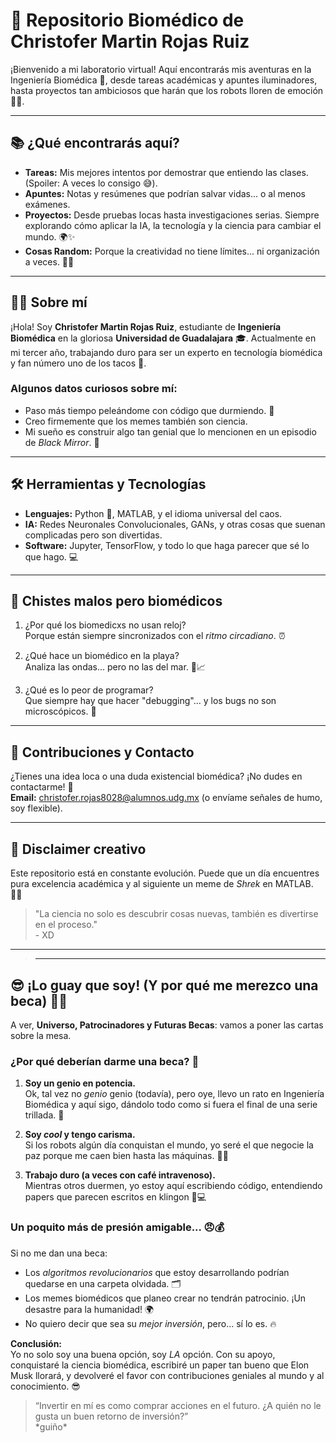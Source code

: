 # 🚀 **Repositorio Biomédico de Christofer Martin Rojas Ruiz** 

¡Bienvenido a mi laboratorio virtual! Aquí encontrarás mis aventuras en la Ingeniería Biomédica 🩻, desde tareas académicas y apuntes iluminadores, hasta proyectos tan ambiciosos que harán que los robots lloren de emoción 🤖💧.

---

## 📚 **¿Qué encontrarás aquí?**

- **Tareas:** Mis mejores intentos por demostrar que entiendo las clases. (Spoiler: A veces lo consigo 😅).
- **Apuntes:** Notas y resúmenes que podrían salvar vidas... o al menos exámenes.  
- **Proyectos:** Desde pruebas locas hasta investigaciones serias. Siempre explorando cómo aplicar la IA, la tecnología y la ciencia para cambiar el mundo. 🌍✨
- **Cosas Random:** Porque la creatividad no tiene límites... ni organización a veces. 🤷‍♂️

---

## 🧑‍🔬 **Sobre mí**  

¡Hola! Soy **Christofer Martin Rojas Ruiz**, estudiante de **Ingeniería Biomédica** en la gloriosa **Universidad de Guadalajara** 🎓. Actualmente en mi tercer año, trabajando duro para ser un experto en tecnología biomédica y fan número uno de los tacos 🌮.

### Algunos datos curiosos sobre mí:
- Paso más tiempo peleándome con código que durmiendo. 🥲
- Creo firmemente que los memes también son ciencia.  
- Mi sueño es construir algo tan genial que lo mencionen en un episodio de *Black Mirror*. 👾

---

## 🛠️ **Herramientas y Tecnologías**  

- **Lenguajes:** Python 🐍, MATLAB, y el idioma universal del caos.  
- **IA:** Redes Neuronales Convolucionales, GANs, y otras cosas que suenan complicadas pero son divertidas.  
- **Software:** Jupyter, TensorFlow, y todo lo que haga parecer que sé lo que hago. 💻  

---

## 🎉 **Chistes malos pero biomédicos**  

1. ¿Por qué los biomedicxs no usan reloj?  
   Porque están siempre sincronizados con el *ritmo circadiano*. ⏰  

2. ¿Qué hace un biomédico en la playa?  
   Analiza las ondas... pero no las del mar. 🌊📈  

3. ¿Qué es lo peor de programar?  
   Que siempre hay que hacer "debugging"... y los bugs no son microscópicos. 🐛

---

## 🌟 **Contribuciones y Contacto**  

¿Tienes una idea loca o una duda existencial biomédica? ¡No dudes en contactarme! 🚨  
**Email:** christofer.rojas8028@alumnos.udg.mx (o envíame señales de humo, soy flexible).  

---

## 🎨 **Disclaimer creativo**  
Este repositorio está en constante evolución. Puede que un día encuentres pura excelencia académica y al siguiente un meme de *Shrek* en MATLAB. 🤷‍♂️  

> "La ciencia no solo es descubrir cosas nuevas, también es divertirse en el proceso."  
\- XD

---







>---

## 😎 **¡Lo guay que soy! (Y por qué me merezco una beca)** 🎤🎸  

A ver, **Universo, Patrocinadores y Futuras Becas**: vamos a poner las cartas sobre la mesa.  

### **¿Por qué deberían darme una beca?** 🤔  

1. **Soy un genio en potencia.**  
   Ok, tal vez no *genio* genio (todavía), pero oye, llevo un rato en Ingeniería Biomédica y aquí sigo, dándolo todo como si fuera el final de una serie trillada. 🚀

2. **Soy *cool* y tengo carisma.**  
   Si los robots algún día conquistan el mundo, yo seré el que negocie la paz porque me caen bien hasta las máquinas. 🤝🤖

3. **Trabajo duro (a veces con café intravenoso).**  
   Mientras otros duermen, yo estoy aquí escribiendo código, entendiendo papers que parecen escritos en klingon 💉💻  

### **Un poquito más de presión amigable...** 😠💰  
Si no me dan una beca:  
- Los *algoritmos revolucionarios* que estoy desarrollando podrían quedarse en una carpeta olvidada. 🗂️  
- Los memes biomédicos que planeo crear no tendrán patrocinio. ¡Un desastre para la humanidad! 🌍  
- No quiero decir que sea su *mejor inversión*, pero… sí lo es. 🔥  

**Conclusión:**  
Yo no solo soy una buena opción, soy *LA* opción. Con su apoyo, conquistaré la ciencia biomédica, escribiré un paper tan bueno que Elon Musk llorará, y devolveré el favor con contribuciones geniales al mundo y al conocimiento. 😎  

> “Invertir en mí es como comprar acciones en el futuro. ¿A quién no le gusta un buen retorno de inversión?”  
\*guiño\*

